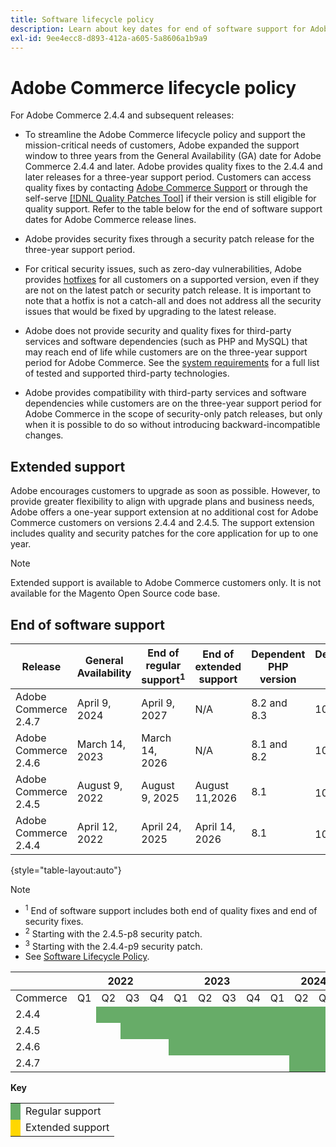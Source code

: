 ```yaml
---
title: Software lifecycle policy
description: Learn about key dates for end of software support for Adobe Commerce releases.
exl-id: 9ee4ecc8-d893-412a-a605-5a8606a1b9a9
---
```


# Adobe Commerce lifecycle policy

For Adobe Commerce 2.4.4 and subsequent releases:

- To streamline the Adobe Commerce lifecycle policy and support the mission-critical needs of customers, Adobe expanded the support window to three years from the General Availability (GA) date for Adobe Commerce 2.4.4 and later. Adobe provides quality fixes to the 2.4.4 and later releases for a three-year support period. Customers can access quality fixes by contacting [Adobe Commerce Support](https://experienceleague.adobe.com/docs/commerce-knowledge-base/kb/help-center-guide/magento-help-center-user-guide.html) or through the self-serve [[!DNL Quality Patches Tool]](https://experienceleague.adobe.com/tools/commerce-quality-patches/index.html) if their version is still eligible for quality support. Refer to the table below for the end of software support dates for Adobe Commerce release lines.

- Adobe provides security fixes through a security patch release for the three-year support period.

- For critical security issues, such as zero-day vulnerabilities, Adobe provides [hotfixes](https://support.magento.com/hc/en-us/sections/360003869892-Known-issues-patches-attached-) for all customers on a supported version, even if they are not on the latest patch or security patch release. It is important to note that a hotfix is not a catch-all and does not address all the security issues that would be fixed by upgrading to the latest release.

- Adobe does not provide security and quality fixes for third-party services and software dependencies (such as PHP and MySQL) that may reach end of life while customers are on the three-year support period for Adobe Commerce. See the [system requirements](../installation/system-requirements.md) for a full list of tested and supported third-party technologies.

- Adobe provides compatibility with third-party services and software dependencies while customers are on the three-year support period for Adobe Commerce in the scope of security-only patch releases, but only when it is possible to do so without introducing backward-incompatible changes.

## Extended support

Adobe encourages customers to upgrade as soon as possible. However, to provide greater flexibility to align with upgrade plans and business needs, Adobe offers a one-year support extension at no additional cost for Adobe Commerce customers on versions 2.4.4 and 2.4.5. The support extension includes quality and security patches for the core application for up to one year.

>[!NOTE]
>
>Extended support is available to Adobe Commerce customers only. It is not available for the Magento Open Source code base.

## End of software support

| Release              | General Availability | End of regular support<sup>1</sup> | End of extended support | Dependent PHP version | Dependendent MariaDB version |
|----------------------|----------------------|------------------------------------|-------------------------|-----------------------|------------------------------|
| Adobe Commerce 2.4.7 | April 9, 2024        | April 9, 2027                      | N/A                     | 8.2 and 8.3           | 10.6                         |
| Adobe Commerce 2.4.6 | March 14, 2023       | March 14, 2026                     | N/A                     | 8.1 and 8.2           | 10.6                         |
| Adobe Commerce 2.4.5 | August 9, 2022       | August 9, 2025                     | August 11,2026          | 8.1                   | 10.5<sup>2</sup>             |
| Adobe Commerce 2.4.4 | April 12, 2022       | April 24, 2025                     | April 14, 2026          | 8.1                   | 10.5<sup>3</sup>             |

{style="table-layout:auto"}

>[!NOTE]
>
>- <sup>1</sup> End of software support includes both end of quality fixes and end of security fixes.
>- <sup>2</sup> Starting with the 2.4.5-p8 security patch.
>- <sup>3</sup> Starting with the 2.4.4-p9 security patch.
>- See [Software Lifecycle Policy](https://www.adobe.com/content/dam/cc/en/legal/terms/enterprise/pdfs/Adobe-Commerce-Software-Lifecycle-Policy.pdf).

<table style="table-layout:auto">
<thead>
  <tr>
    <th colspan="1"></th>
    <th colspan="4">2022</th>
    <th colspan="4">2023</th>
    <th colspan="4">2024</th>
    <th colspan="4">2025</th>
    <th colspan="4">2026</th>
    <th colspan="4">2027</th>
  </tr>
</thead>
<tbody>
  <tr>
    <td>Commerce</td>
    <td>Q1</td>
    <td>Q2</td>
    <td>Q3</td>
    <td>Q4</td>
    <td>Q1</td>
    <td>Q2</td>
    <td>Q3</td>
    <td>Q4</td>
    <td>Q1</td>
    <td>Q2</td>
    <td>Q3</td>
    <td>Q4</td>
    <td>Q1</td>
    <td>Q2</td>
    <td>Q3</td>
    <td>Q4</td>
    <td>Q1</td>
    <td>Q2</td>
    <td>Q3</td>
    <td>Q4</td>
    <td>Q1</td>
    <td>Q2</td>
    <td>Q3</td>
    <td>Q4</td>
  </tr>
  <tr>
    <td>2.4.4</td>
    <td></td>
    <td colspan="13" style="background-color:#67ac68;"></td>
    <td colspan="4" style="background-color:#ffd700;"></td>
    <td colspan="6"></td>
  </tr>
  <tr>
    <td>2.4.5</td>
    <td colspan="2"></td>
    <td colspan="13" style="background-color:#67ac68;"></td>
    <td colspan="4" style="background-color:#ffd700;"></td>
    <td colspan="6"></td>
  </tr>
  <tr>
    <td>2.4.6</td>
    <td colspan="4"></td>
    <td colspan="13" style="background-color:#67ac68;"></td>
    <td colspan="8"></td>
  </tr>
  <tr>
    <td>2.4.7</td>
    <td colspan="9"></td>
    <td colspan="13" style="background-color:#67ac68;"></td>
    <td colspan="2"></td>
  </tr>
</tbody>
</table>

**Key**

<table style="table-layout:auto">
 <tbody>
  <tr>
   <td style="background-color:#67ac68;"></td>
   <td>Regular support</td>
  </tr>
  <tr>
   <td style="background-color:#ffd700;"></td>
   <td>Extended support</td>
  </tr>
 </tbody>
</table>
